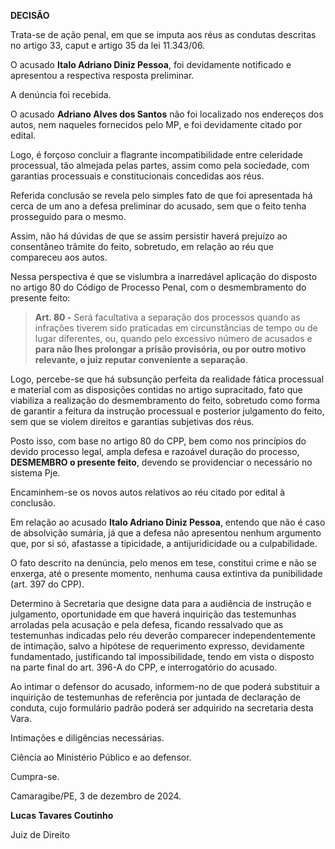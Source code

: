 **DECISÃO**

Trata-se de ação penal, em que se imputa aos réus as condutas descritas
no artigo 33, caput e artigo 35 da lei 11.343/06.

O acusado **Italo Adriano Diniz Pessoa**, foi devidamente notificado e
apresentou a respectiva resposta preliminar.

A denúncia foi recebida.

O acusado **Adriano Alves dos Santos** não foi localizado nos endereços
dos autos, nem naqueles fornecidos pelo MP, e foi devidamente citado por
edital.

Logo, é forçoso concluir a flagrante incompatibilidade entre celeridade
processual, tão almejada pelas partes, assim como pela sociedade, com
garantias processuais e constitucionais concedidas aos réus.

Referida conclusão se revela pelo simples fato de que foi apresentada há
cerca de um ano a defesa preliminar do acusado, sem que o feito tenha
prosseguido para o mesmo.

Assim, não há dúvidas de que se assim persistir haverá prejuízo ao
consentâneo trâmite do feito, sobretudo, em relação ao réu que
compareceu aos autos.

Nessa perspectiva é que se vislumbra a inarredável aplicação do disposto
no artigo 80 do Código de Processo Penal, com o desmembramento do
presente feito:

> **Art. 80 -** Será facultativa a separação dos processos quando as
> infrações tiverem sido praticadas em circunstâncias de tempo ou de
> lugar diferentes, ou, quando pelo excessivo número de acusados e
> **para não Ihes prolongar a prisão provisória, ou por outro motivo
> relevante, o juiz reputar conveniente a separação**.

Logo, percebe-se que há subsunção perfeita da realidade fática
processual e material com as disposições contidas no artigo supracitado,
fato que viabiliza a realização do desmembramento do feito, sobretudo
como forma de garantir a feitura da instrução processual e posterior
julgamento do feito, sem que se violem direitos e garantias subjetivas
dos réus.

Posto isso, com base no artigo 80 do CPP, bem como nos princípios do
devido processo legal, ampla defesa e razoável duração do processo,
**DESMEMBRO o presente feito**, devendo se providenciar o necessário no
sistema Pje.

Encaminhem-se os novos autos relativos ao réu citado por edital à
conclusão.

Em relação ao acusado **Italo Adriano Diniz Pessoa**, entendo que não é
caso de absolvição sumária, já que a defesa não apresentou nenhum
argumento que, por si só, afastasse a tipicidade, a antijuridicidade ou
a culpabilidade.

O fato descrito na denúncia, pelo menos em tese, constitui crime e não
se enxerga, até o presente momento, nenhuma causa extintiva da
punibilidade (art. 397 do CPP).

Determino à Secretaria que designe data para a audiência de instrução e
julgamento, oportunidade em que haverá inquirição das testemunhas
arroladas pela acusação e pela defesa, ficando ressalvado que as
testemunhas indicadas pelo réu deverão comparecer independentemente de
intimação, salvo a hipótese de requerimento expresso, devidamente
fundamentado, justificando tal impossibilidade, tendo em vista o
disposto na parte final do art. 396-A do CPP, e interrogatório do
acusado.

Ao intimar o defensor do acusado, informem-no de que poderá substituir a
inquirição de testemunhas de referência por juntada de declaração de
conduta, cujo formulário padrão poderá ser adquirido na secretaria desta
Vara.

Intimações e diligências necessárias.

Ciência ao Ministério Público e ao defensor.

Cumpra-se.

Camaragibe/PE, 3 de dezembro de 2024.

**Lucas Tavares Coutinho**

Juiz de Direito
